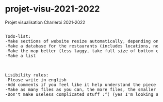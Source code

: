 # projet-visu-2021-2022
Projet visualisation Charleroi 2021-2022

<pre>

Todo-list:
-Make sections of website resize automatically, depending on the size of the window
-Make a database for the restaurants (includes locations, notes, descriptions and random photos)
-Make the map better (less laggy, take full size of bottom container)
-Make a list



Lisibility rules:
-Please write in english
-Add comments if you feel like it help understand the piece of code
-Make as many files as you can, the more files, the smaller they are, the easier they are to read.
-Don't make useless complicated stuff :^) (yes I'm looking at you Maxim lol)

</pre>
